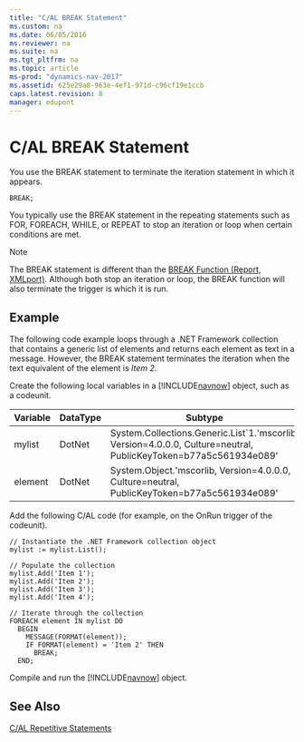 ```yaml
---
title: "C/AL BREAK Statement"
ms.custom: na
ms.date: 06/05/2016
ms.reviewer: na
ms.suite: na
ms.tgt_pltfrm: na
ms.topic: article
ms-prod: "dynamics-nav-2017"
ms.assetid: 625e29a8-963e-4ef1-971d-c96cf19e1ccb
caps.latest.revision: 8
manager: edupont
---
```

# C/AL BREAK Statement
You use the BREAK statement to terminate the iteration statement in which it appears.  

```  
BREAK;  
```  

 You typically use the BREAK statement in the repeating statements such as FOR, FOREACH, WHILE, or REPEAT to stop an iteration or loop when certain conditions are met.  

> [!NOTE]  
>  The BREAK statement is different than the [BREAK Function \(Report, XMLport\)](BREAK-Function--Report--XMLport-.md). Although both stop an iteration or loop, the BREAK function will also terminate the trigger is which it is run.  

## Example  
 The following code example loops through a .NET Framework collection that contains a generic list of elements and returns each element as text in a message. However, the BREAK statement terminates the iteration when the text equivalent of the element is *Item 2*.  

 Create the following local variables in a [!INCLUDE[navnow](includes/navnow_md.md)] object, such as a codeunit.  

|Variable|DataType|Subtype|  
|--------------|--------------|-------------|  
|mylist|DotNet|System.Collections.Generic.List\`1.'mscorlib, Version=4.0.0.0, Culture=neutral, PublicKeyToken=b77a5c561934e089'|  
|element|DotNet|System.Object.'mscorlib, Version=4.0.0.0, Culture=neutral, PublicKeyToken=b77a5c561934e089'|  

 Add the following C/AL code \(for example, on the OnRun trigger of the codeunit\).  

```  
// Instantiate the .NET Framework collection object  
mylist := mylist.List();  

// Populate the collection  
mylist.Add('Item 1');  
mylist.Add('Item 2');  
mylist.Add('Item 3');  
mylist.Add('Item 4');  

// Iterate through the collection  
FOREACH element IN mylist DO  
  BEGIN  
    MESSAGE(FORMAT(element));  
    IF FORMAT(element) = 'Item 2' THEN  
      BREAK;  
  END;  
```  

 Compile and run the [!INCLUDE[navnow](includes/navnow_md.md)] object.  

## See Also  
 [C/AL Repetitive Statements](C-AL-Repetitive-Statements.md)
